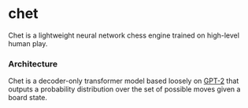 # chet

Chet is a lightweight neural network chess engine trained on high-level human play.

### Architecture

Chet is a decoder-only transformer model based loosely on [GPT-2](https://cdn.openai.com/better-language-models/language_models_are_unsupervised_multitask_learners.pdf) that outputs a probability distribution over the set of possible moves given a board state.

